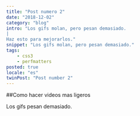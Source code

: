 ```yaml
---
title: "Post numero 2"
date: "2018-12-02"
category: "blog"
intro: "Los gifs molan, pero pesan demasiado.
|
Haz esto para mejorarlos."
snippet: "Los gifs molan, pero pesan demasiado."
tags:
    - css3
    - perfmatters
posted: true
locale: "es"
twinPost: "Post number 2"
---
```


##Como hacer videos mas ligeros

Los gifs pesan demasiado.